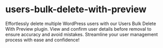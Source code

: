 # users-bulk-delete-with-preview
Effortlessly delete multiple WordPress users with our Users Bulk Delete With Preview plugin. View and confirm user details before removal to ensure accuracy and avoid mistakes. Streamline your user management process with ease and confidence!
